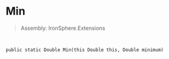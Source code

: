 ﻿

# Min

> Assembly: IronSphere.Extensions



```


public static Double Min(this Double this, Double minimum)
```